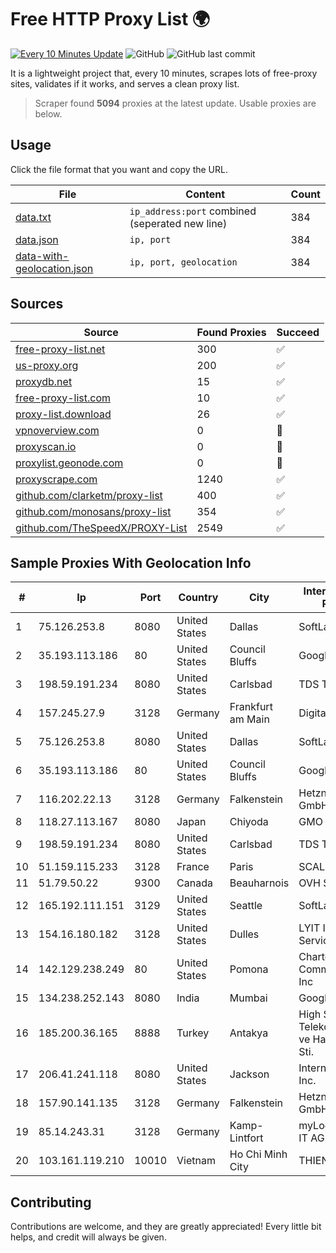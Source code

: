 
# Free HTTP Proxy List 🌍

[![Every 10 Minutes Update](https://github.com/mertguvencli/http-proxy-list/actions/workflows/main.yml/badge.svg?branch=main)](https://github.com/mertguvencli/http-proxy-list/actions/workflows/main.yml)
![GitHub](https://img.shields.io/github/license/mertguvencli/http-proxy-list)
![GitHub last commit](https://img.shields.io/github/last-commit/mertguvencli/http-proxy-list)

It is a lightweight project that, every 10 minutes, scrapes lots of free-proxy sites, validates if it works, and serves a clean proxy list.


> Scraper found **5094** proxies at the latest update. Usable proxies are below.

## Usage

Click the file format that you want and copy the URL.


|File|Content|Count|
|----|-------|-----|
|[data.txt](https://raw.githubusercontent.com/mertguvencli/http-proxy-list/main/proxy-list/data.txt)|`ip_address:port` combined (seperated new line)|384|
|[data.json](https://raw.githubusercontent.com/mertguvencli/http-proxy-list/main/proxy-list/data.json)|`ip, port`|384|
|[data-with-geolocation.json](https://raw.githubusercontent.com/mertguvencli/http-proxy-list/main/proxy-list/data-with-geolocation.json)|`ip, port, geolocation`|384|

## Sources

|Source|Found Proxies|Succeed|
|------|-------------|-------|
|[free-proxy-list.net](https://free-proxy-list.net)|300|✅|
|[us-proxy.org](https://www.us-proxy.org)|200|✅|
|[proxydb.net](http://proxydb.net)|15|✅|
|[free-proxy-list.com](https://free-proxy-list.com/?page=&port=&type%5B%5D=http&type%5B%5D=https&up_time=0&search=Search)|10|✅|
|[proxy-list.download](https://www.proxy-list.download/HTTP)|26|✅|
|[vpnoverview.com](https://vpnoverview.com/privacy/anonymous-browsing/free-proxy-servers)|0|🚫|
|[proxyscan.io](https://www.proxyscan.io)|0|🚫|
|[proxylist.geonode.com](https://proxylist.geonode.com/api/proxy-list?limit=300&page=1&sort_by=lastChecked&sort_type=desc&protocols=http,https)|0|🚫|
|[proxyscrape.com](https://api.proxyscrape.com/v2/?request=displayproxies&protocol=http&timeout=10000&country=all&ssl=all&anonymity=all)|1240|✅|
|[github.com/clarketm/proxy-list](https://raw.githubusercontent.com/clarketm/proxy-list/master/proxy-list-raw.txt)|400|✅|
|[github.com/monosans/proxy-list](https://raw.githubusercontent.com/monosans/proxy-list/main/proxies/http.txt)|354|✅|
|[github.com/TheSpeedX/PROXY-List](https://raw.githubusercontent.com/TheSpeedX/PROXY-List/master/http.txt)|2549|✅|


## Sample Proxies With Geolocation Info

|#|Ip|Port|Country|City|Internet Service Provider|
|-|--|----|-------|----|-------------------------|
|1|75.126.253.8|8080|United States|Dallas|SoftLayer|
|2|35.193.113.186|80|United States|Council Bluffs|Google LLC|
|3|198.59.191.234|8080|United States|Carlsbad|TDS TELECOM|
|4|157.245.27.9|3128|Germany|Frankfurt am Main|DigitalOcean, LLC|
|5|75.126.253.8|8080|United States|Dallas|SoftLayer|
|6|35.193.113.186|80|United States|Council Bluffs|Google LLC|
|7|116.202.22.13|3128|Germany|Falkenstein|Hetzner Online GmbH|
|8|118.27.113.167|8080|Japan|Chiyoda|GMO Internet, Inc.|
|9|198.59.191.234|8080|United States|Carlsbad|TDS TELECOM|
|10|51.159.115.233|3128|France|Paris|SCALEWAY|
|11|51.79.50.22|9300|Canada|Beauharnois|OVH SAS|
|12|165.192.111.151|3129|United States|Seattle|SoftLayer|
|13|154.16.180.182|3128|United States|Dulles|LYIT Internet Services|
|14|142.129.238.249|80|United States|Pomona|Charter Communications Inc|
|15|134.238.252.143|8080|India|Mumbai|Google LLC|
|16|185.200.36.165|8888|Turkey|Antakya|High Speed Telekomunikasyon ve Hab. Hiz. Ltd. Sti.|
|17|206.41.241.118|8080|United States|Jackson|Internet Doorway, Inc.|
|18|157.90.141.135|3128|Germany|Falkenstein|Hetzner Online GmbH|
|19|85.14.243.31|3128|Germany|Kamp-Lintfort|myLoc managed IT AG|
|20|103.161.119.210|10010|Vietnam|Ho Chi Minh City|THIENCO|



## Contributing

Contributions are welcome, and they are greatly appreciated! Every
little bit helps, and credit will always be given.

